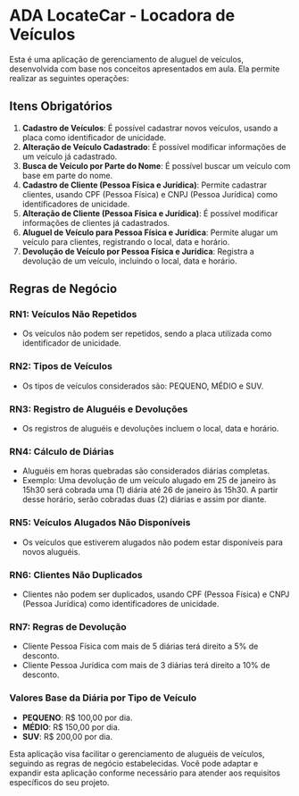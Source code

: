 # ADA LocateCar - Locadora de Veículos

Esta é uma aplicação de gerenciamento de aluguel de veículos, desenvolvida com base nos conceitos apresentados em aula. Ela permite realizar as seguintes operações:

## Itens Obrigatórios

1. **Cadastro de Veículos**: É possível cadastrar novos veículos, usando a placa como identificador de unicidade.
2. **Alteração de Veículo Cadastrado**: É possível modificar informações de um veículo já cadastrado.
3. **Busca de Veículo por Parte do Nome**: É possível buscar um veículo com base em parte do nome.
4. **Cadastro de Cliente (Pessoa Física e Jurídica)**: Permite cadastrar clientes, usando CPF (Pessoa Física) e CNPJ (Pessoa Jurídica) como identificadores de unicidade.
5. **Alteração de Cliente (Pessoa Física e Jurídica)**: É possível modificar informações de clientes já cadastrados.
6. **Aluguel de Veículo para Pessoa Física e Jurídica**: Permite alugar um veículo para clientes, registrando o local, data e horário.
7. **Devolução de Veículo por Pessoa Física e Jurídica**: Registra a devolução de um veículo, incluindo o local, data e horário.

## Regras de Negócio

### RN1: Veículos Não Repetidos

- Os veículos não podem ser repetidos, sendo a placa utilizada como identificador de unicidade.

### RN2: Tipos de Veículos

- Os tipos de veículos considerados são: PEQUENO, MÉDIO e SUV.

### RN3: Registro de Aluguéis e Devoluções

- Os registros de aluguéis e devoluções incluem o local, data e horário.

### RN4: Cálculo de Diárias

- Aluguéis em horas quebradas são considerados diárias completas.
- Exemplo: Uma devolução de um veículo alugado em 25 de janeiro às 15h30 será cobrada uma (1) diária até 26 de janeiro às 15h30. A partir desse horário, serão cobradas duas (2) diárias e assim por diante.

### RN5: Veículos Alugados Não Disponíveis

- Os veículos que estiverem alugados não podem estar disponíveis para novos aluguéis.

### RN6: Clientes Não Duplicados

- Clientes não podem ser duplicados, usando CPF (Pessoa Física) e CNPJ (Pessoa Jurídica) como identificadores de unicidade.

### RN7: Regras de Devolução

- Cliente Pessoa Física com mais de 5 diárias terá direito a 5% de desconto.
- Cliente Pessoa Jurídica com mais de 3 diárias terá direito a 10% de desconto.

### Valores Base da Diária por Tipo de Veículo

- **PEQUENO**: R$ 100,00 por dia.
- **MÉDIO**: R$ 150,00 por dia.
- **SUV**: R$ 200,00 por dia.

Esta aplicação visa facilitar o gerenciamento de aluguéis de veículos, seguindo as regras de negócio estabelecidas. Você pode adaptar e expandir esta aplicação conforme necessário para atender aos requisitos específicos do seu projeto.
